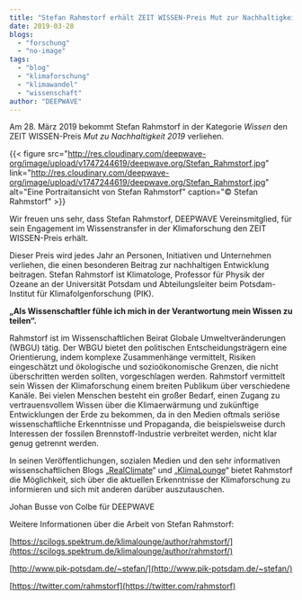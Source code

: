 ```yaml
---
title: "Stefan Rahmstorf erhält ZEIT WISSEN-Preis Mut zur Nachhaltigkeit 2019"
date: 2019-03-28
blogs: 
  - "forschung"
  - "no-image"
tags: 
  - "blog"
  - "klimaforschung"
  - "klimawandel"
  - "wissenschaft"
author: "DEEPWAVE"
---
```


Am 28. März 2019 bekommt Stefan Rahmstorf in der Kategorie _Wissen_ den ZEIT WISSEN-Preis _Mut zu Nachhaltigkeit 2019_ verliehen.

{{< figure src="http://res.cloudinary.com/deepwave-org/image/upload/v1747244619/deepwave.org/Stefan_Rahmstorf.jpg" link="http://res.cloudinary.com/deepwave-org/image/upload/v1747244619/deepwave.org/Stefan_Rahmstorf.jpg" alt="Eine Portraitansicht von Stefan Rahmstorf" caption="© Stefan Rahmstorf" >}}

Wir freuen uns sehr, dass Stefan Rahmstorf, DEEPWAVE Vereinsmitglied, für sein Engagement im Wissenstransfer in der Klimaforschung den ZEIT WISSEN-Preis erhält.

Dieser Preis wird jedes Jahr an Personen, Initiativen und Unternehmen verliehen, die einen besonderen Beitrag zur nachhaltigen Entwicklung beitragen. Stefan Rahmstorf ist Klimatologe, Professor für Physik der Ozeane an der Universität Potsdam und Abteilungsleiter beim Potsdam-Institut für Klimafolgenforschung (PIK).

**„Als Wissenschaftler fühle ich mich in der Verantwortung mein Wissen zu teilen“.**

Rahmstorf ist im Wissenschaftlichen Beirat Globale Umweltveränderungen (WBGU) tätig. Der WBGU bietet den politischen Entscheidungsträgern eine Orientierung, indem komplexe Zusammenhänge vermittelt, Risiken eingeschätzt und ökologische und sozioökonomische Grenzen, die nicht überschritten werden sollten, vorgeschlagen werden. Rahmstorf vermittelt sein Wissen der Klimaforschung einem breiten Publikum über verschiedene Kanäle. Bei vielen Menschen besteht ein großer Bedarf, einen Zugang zu vertrauensvollem Wissen über die Klimaerwärmung und zukünftige Entwicklungen der Erde zu bekommen, da in den Medien oftmals seriöse wissenschaftliche Erkenntnisse und Propaganda, die beispielsweise durch Interessen der fossilen Brennstoff-Industrie verbreitet werden, nicht klar genug getrennt werden.

In seinen Veröffentlichungen, sozialen Medien und den sehr informativen wissenschaftlichen Blogs „[RealClimate](http://www.realclimate.org/)“ und „[KlimaLounge](https://scilogs.spektrum.de/klimalounge/)“ bietet Rahmstorf die Möglichkeit, sich über die aktuellen Erkenntnisse der Klimaforschung zu informieren und sich mit anderen darüber auszutauschen.

Johan Busse von Colbe für DEEPWAVE

Weitere Informationen über die Arbeit von Stefan Rahmstorf:

[https://scilogs.spektrum.de/klimalounge/author/rahmstorf/](https://scilogs.spektrum.de/klimalounge/author/rahmstorf/)

[http://www.pik-potsdam.de/~stefan/](http://www.pik-potsdam.de/~stefan/)

[https://twitter.com/rahmstorf](https://twitter.com/rahmstorf)

   [](http://www.pik-potsdam.de/~stefan/)
